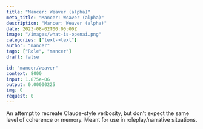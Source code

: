 ```yaml
---
title: "Mancer: Weaver (alpha)"
meta_title: "Mancer: Weaver (alpha)"
description: "Mancer: Weaver (alpha)"
date: 2023-08-02T00:00:00Z
image: "/images/what-is-openai.png"
categories: ["text->text"]
author: "mancer"
tags: ["Role", "mancer"]
draft: false

id: "mancer/weaver"
context: 8000
input: 1.875e-06
output: 0.00000225
img: 0
request: 0
---
```


An attempt to recreate Claude-style verbosity, but don't expect the same level of coherence or memory. Meant for use in roleplay/narrative situations.

